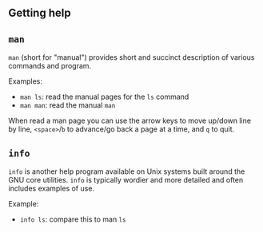 ## Getting help

## `man`
`man` (short for "manual") provides short and succinct description of various commands and program.

Examples:
  - `man ls`: read the manual pages for the `ls` command
  - `man man`: read the manual `man`

When read a man page you can use the arrow keys to move up/down line by line, `<space>`/`b` to advance/go back a page at a time,  and `q` to quit.

## `info`

`info` is another help program available on Unix systems built around the GNU core utilities.  `info` is typically wordier and more detailed and often includes examples of use.


Example:
- `info ls`: compare this to man `ls`


